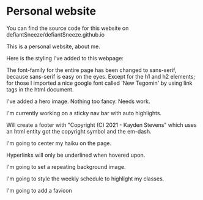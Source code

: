 # Personal website

You can find the source code for this website on 
defiantSneeze/defiantSneeze.github.io

This is a personal website, about me.

Here is the styling I've added to this webpage:

The font-family for the entire page has been changed to sans-serif,
because sans-serif is easy on the eyes.
Except for the h1 and h2 elements;
for those I imported a nice google font called 'New Tegomin'
by using link tags in the html document.

I've added a hero image.  Nothing too fancy.  Needs work.

I'm currently working on a sticky nav bar with auto highlights.

Will create a footer with "Copyright (C) 2021 - Kayden Stevens"
which uses an html entity got the copyright symbol and the em-dash.

I'm going to center my haiku on the page.

Hyperlinks will only be underlined when hovered upon.

I'm going to set a repeating background image.

I'm going to style the weekly schedule to highlight my classes.

I'm going to add a favicon

